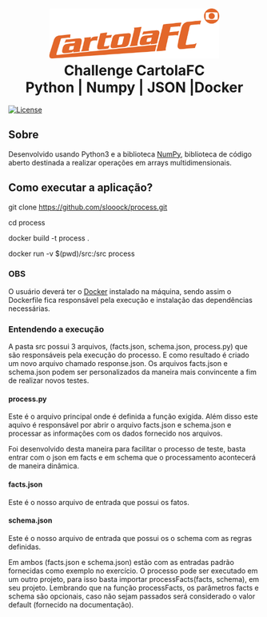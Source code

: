 <h1 align="center">
    <img alt="Agility" src="images/cartola-fc-logo.png" height="100px" />
    <br>Challenge CartolaFC<br/>
    Python | Numpy | JSON |Docker
</h1>

<p align="center">

<a href="https://packagist.org/packages/laravel/framework"><img src="https://poser.pugx.org/laravel/framework/license.svg" alt="License"></a>

</p>

## Sobre

Desenvolvido usando Python3 e a biblioteca [NumPy](https://numpy.org/), biblioteca de código aberto destinada a realizar operações em arrays multidimensionais.

## Como executar a aplicação?

git clone https://github.com/slooock/process.git

cd process

docker build -t process .

docker run -v $(pwd)/src:/src process

### OBS

O usuário deverá ter o [Docker](https://www.docker.com/) instalado na máquina, sendo assim o Dockerfile fica responsável pela execução e instalação das dependências necessárias.

### Entendendo a execução

A pasta src possui 3 arquivos, (facts.json, schema.json, process.py) que são responsáveis pela execução do processo. E como resultado é criado um novo arquivo chamado response.json. Os arquivos facts.json e schema.json podem ser personalizados da maneira mais convincente a fim de realizar novos testes.

#### process.py

Este é o arquivo principal onde é definida a função exigida. Além disso este aquivo é responsável por abrir o arquivo facts.json e schema.json e processar as informações com os dados fornecido nos arquivos.

Foi desenvolvido desta maneira para facilitar o processo de teste, basta entrar com o json em facts e em schema que o processamento acontecerá de maneira dinâmica.

#### facts.json

Este é o nosso arquivo de entrada que possui os fatos.

#### schema.json

Este é o nosso arquivo de entrada que possui os o schema com as regras definidas.

Em ambos (facts.json e schema.json) estão com as entradas padrão fornecidas como exemplo no exercício. O processo pode ser executado em um outro projeto, para isso basta importar processFacts(facts, schema), em seu projeto. Lembrando que na função processFacts, os parâmetros facts e schema são opcionais, caso não sejam passados será considerado o valor default (fornecido na documentação).
